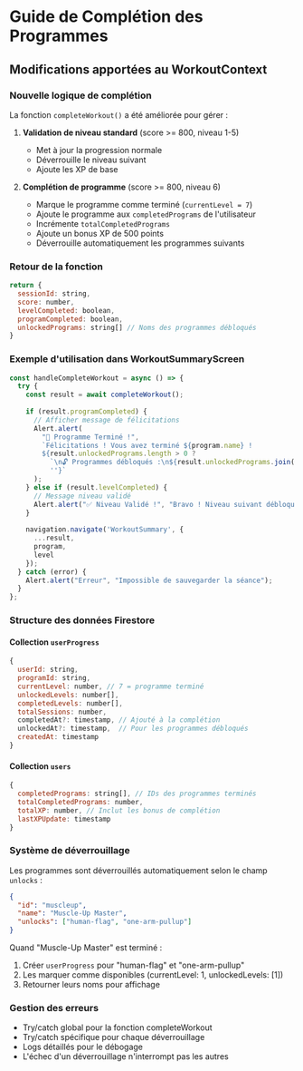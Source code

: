 # Guide de Complétion des Programmes

## Modifications apportées au WorkoutContext

### Nouvelle logique de complétion

La fonction `completeWorkout()` a été améliorée pour gérer :

1. **Validation de niveau standard** (score >= 800, niveau 1-5)
   - Met à jour la progression normale
   - Déverrouille le niveau suivant
   - Ajoute les XP de base

2. **Complétion de programme** (score >= 800, niveau 6)
   - Marque le programme comme terminé (`currentLevel = 7`)
   - Ajoute le programme aux `completedPrograms` de l'utilisateur
   - Incrémente `totalCompletedPrograms`
   - Ajoute un bonus XP de 500 points
   - Déverrouille automatiquement les programmes suivants

### Retour de la fonction

```javascript
return {
  sessionId: string,
  score: number,
  levelCompleted: boolean,
  programCompleted: boolean,
  unlockedPrograms: string[] // Noms des programmes débloqués
}
```

### Exemple d'utilisation dans WorkoutSummaryScreen

```javascript
const handleCompleteWorkout = async () => {
  try {
    const result = await completeWorkout();
    
    if (result.programCompleted) {
      // Afficher message de félicitations
      Alert.alert(
        "🎉 Programme Terminé !",
        `Félicitations ! Vous avez terminé ${program.name} !
        ${result.unlockedPrograms.length > 0 ? 
          `\n🔓 Programmes débloqués :\n${result.unlockedPrograms.join('\n')}` : 
          ''}`
      );
    } else if (result.levelCompleted) {
      // Message niveau validé
      Alert.alert("✅ Niveau Validé !", "Bravo ! Niveau suivant débloqué.");
    }
    
    navigation.navigate('WorkoutSummary', { 
      ...result,
      program,
      level 
    });
  } catch (error) {
    Alert.alert("Erreur", "Impossible de sauvegarder la séance");
  }
};
```

### Structure des données Firestore

#### Collection `userProgress`
```javascript
{
  userId: string,
  programId: string,
  currentLevel: number, // 7 = programme terminé
  unlockedLevels: number[],
  completedLevels: number[],
  totalSessions: number,
  completedAt?: timestamp, // Ajouté à la complétion
  unlockedAt?: timestamp,  // Pour les programmes débloqués
  createdAt: timestamp
}
```

#### Collection `users`
```javascript
{
  completedPrograms: string[], // IDs des programmes terminés
  totalCompletedPrograms: number,
  totalXP: number, // Inclut les bonus de complétion
  lastXPUpdate: timestamp
}
```

### Système de déverrouillage

Les programmes sont déverrouillés automatiquement selon le champ `unlocks` :

```json
{
  "id": "muscleup",
  "name": "Muscle-Up Master",
  "unlocks": ["human-flag", "one-arm-pullup"]
}
```

Quand "Muscle-Up Master" est terminé :
1. Créer `userProgress` pour "human-flag" et "one-arm-pullup"
2. Les marquer comme disponibles (currentLevel: 1, unlockedLevels: [1])
3. Retourner leurs noms pour affichage

### Gestion des erreurs

- Try/catch global pour la fonction completeWorkout
- Try/catch spécifique pour chaque déverrouillage
- Logs détaillés pour le débogage
- L'échec d'un déverrouillage n'interrompt pas les autres
